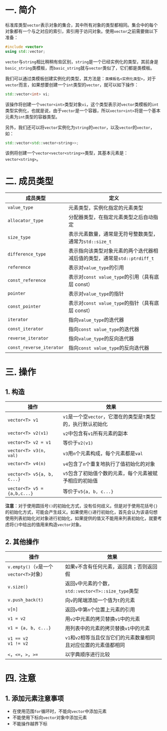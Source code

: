 # 一. 简介

标准库类型`vector`表示对象的集合，其中所有对象的类型都相同。集合中的每个对象都有一个与之对应的索引，索引用于访问对象。使用`vector`之前需要做以下准备：

```c++
#include <vector>
using std::vector;
```

`vector`与`string`相比稍稍有些区别，`string`是一个已经实例化的类型，其前身是`basic_string`类模板，而`basic_string`就与`vector`类似了，它们都是类模板。

我们可以通过类模板创建实例化的类型，其方法是：`类模板名<实例化类型>`，对于`vector`而言，如果想要创建一个`int`类型的`vector`，就可以如下操作：

```c++
std::vector<int> vi;
```

该操作将创建一个`vector<int>`类型对象`vi`，这个类型表示对`vector`类模板的`int`类型实例化，也就是说，由于`vector`是一个容器，所以`vector<int>`将是一个基本元素为`int`类型的容器类型。

另外，我们还可以将`vector`实例化为`string`的`vector`，以及`vector`的`vector`，如：

```c++
std::vector<std::vector<string>>;
```

该例将创建一个`vector<vector<string>>`类型，其基本元素是：`vector<string>`。



# 二. 成员类型

| 成员类型                 | 定义                                                         |
| ------------------------ | ------------------------------------------------------------ |
| `value_type`             | 元素类型，实例化指定的元素类型                               |
| `allocator_type`         | 分配器类型，在指定元素类型之后自动指定                       |
| `size_type`              | 表示元素数量，通常是无符号整数类型，通常为`std::size_t`      |
| `difference_type`        | 表示指向该类型对象元素的两个迭代器相减后值的类型，通常是`std::ptrdiff_t` |
| `reference`              | 表示对`value_type`的引用                                     |
| `const_reference`        | 表示对`const value_type`的引用（具有底层 const）             |
| `pointer`                | 表示对`value_type`的指针                                     |
| `const_pointer`          | 表示对`const value_type`的指针（具有底层 const）             |
| `iterator`               | 指向`value_type`的迭代器                                     |
| `const_iterator`         | 指向`const value_type`的迭代器                               |
| `reverse_iterator`       | 指向`value_type`的反向迭代器                                 |
| `const_reverse_iterator` | 指向`const value_type`的反向迭代器                           |



# 三. 操作

## 1. 构造

| 操作                        | 效果                                                         |
| --------------------------- | ------------------------------------------------------------ |
| `vector<T> v1`              | `v1`是一个空`vector`，它潜在的类型是`T`类型的，执行默认初始化 |
| `vector<T> v2(v1)`          | `v2`中包含有`v1`所有元素的副本                               |
| `vector<T> v2 = v1`         | 等价于`v2(v1)`                                               |
| `vector<T> v3(n, val)`      | `v3`用`n`个元素构成，每个元素都是`val`                       |
| `vector<T> v4(n)`           | `v4`包含了`n`个重复地执行了值初始化的对象                    |
| `vector<T> v5{a, b, c...}`  | `v5`包含了初始值个数的元素，每个元素被赋予相应的初始值       |
| `vector<T> v5 = {a,b,c...}` | 等价于`v5{a, b, c...}`                                       |

**注意**：对于使用圆括号`()`的初始化方式，没有任何歧义。但是对于使用花括号`{}`的初始化方式，可能会产生歧义。如果使用`{}`进行初始化，首先会认为该语句想使用列表初始化对对象进行初始化，如果提供的值又不能用来列表初始化，就要考虑将`{}`中给出的值用来构造`vector`对象。



## 2. 其他操作

| 操作                                    | 效果                                                         |
| --------------------------------------- | ------------------------------------------------------------ |
| `v.empty()`（`v`是一个`vector<T>`对象） | 如果`v`不含有任何元素，返回真；否则返回假                    |
| `v.size()`                              | 返回`v`中元素的个数，`std::vector<T>::size_type`类型         |
| `v.push_back(t)`                        | 向`v`的尾端添加一个值为`t`的元素                             |
| `v[n]`                                  | 返回`v`中第`n`个位置上元素的引用                             |
| `v1 = v2`                               | 用`v2`中元素的拷贝替换`v1`中的元素                           |
| `v1 = {a, b, c...}`                     | 用列表中的元素的拷贝替换`v1`中的元素                         |
| `v1 == v2`<br />`v1 != v2`              | `v1`和`v2`相等当且仅当它们的元素数量相同且对应位置的元素值都相同 |
| `<`，`<=`，`>`，`>=`                    | 以字典顺序进行比较                                           |



# 四. 注意

## 1. 添加元素注意事项

- 在使用范围`for`循环时，不能向`vector`中添加元素
- 不能使用下标向`vector`对象中添加元素
- 不能操作越界下标